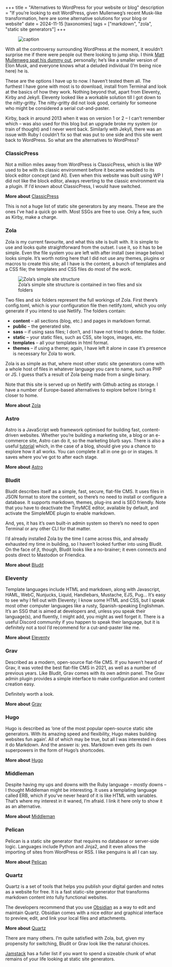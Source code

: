 
+++
title = "Alternatives to WordPress for your website or blog"
description = "If you’re looking to exit WordPress, given Mullenweg’s recent Musk-like transformation, here are some alternative solutions for your blog or website"
date = 2024-11-15
[taxonomies]
tags = ["markdown", "zola", "static site generators"]
+++


<figure>
        <img src="wp-spitting-dummy-bw.png" srcset="wp-spitting-dummy-bw.png 1024w, wp-spitting-dummy-bw.avif 1024w, wp-spitting-dummy-bw.heic 1024w, wp-spitting-dummy-bw.webp 1024w" alt="caption" />
</figure>

With all the controversy surrounding WordPress at the moment, it wouldn’t surprise me if there were people out there looking to jump ship. I think [Matt Mullenweg spat his dummy out](https://www.theverge.com/2024/10/4/24262232/matt-mullenweg-wordpress-org-wp-engine), personally; he’s like a smaller version of Elon Musk, and everyone knows what a deluded individual (I’m being nice here) he is.

These are the options I have up to now. I haven’t tested them all. The furthest I have gone with most is to download, install from Terminal and look at the basics of how they work. Nothing beyond that, apart from Eleventy, Kirby and Jekyll. Eleventy looked like a workable solution till I got down to the nitty-gritty. The nitty-gritty did not look good, certainly for someone who might be considered a serial cut-and-paster.

Kirby, back in around 2013 when it was on version 1 or 2 – I can’t remember which – was also used for this blog but an upgrade broke my system (or train of thought) and I never went back. Similarly with Jekyll, there was an issue with Ruby I couldn’t fix so that was put to one side and this site went back to WordPress. So what are the alternatives to WordPress? 

### ClassicPress

Not a million miles away from WordPress is ClassicPress, which is like WP used to be with its classic environment before it became wedded to its block editor concept (and AI). Even when this website was built using WP I did not like the block editor, always reverting to the classic environment via a plugin. If I’d known about ClassicPress, I would have switched.

**More about** [ClassicPress](https://www.classicpress.net/get-classicpress/)

This is not a huge list of static site generators by any means. These are the ones I’ve had a quick go with. Most SSGs are free to use. Only a few, such as Kirby, make a charge.

### Zola

Zola is my current favourite, and what this site is built with. It is simple to use and looks quite straightforward from the outset. I use it, so it has to be simple. Even the file system you are left with after install (see image below) looks simple. It’s worth noting here that I did not use any themes, plugins or macros to create this site; all I have is the content, a bunch of templates and a CSS file; the templates and CSS files do most of the work.

<figure>
        <img src="screenshot-zola-1024.png" srcset="screenshot-zola-1024.png 1024w, screenshot-zola-1024.avif 1024w, screenshot-zola-1024.heic 1024w, screenshot-zola-1024.webp 1024w" alt="Zola’s simple site structure" />
        <figcaption>Zola’s simple site structure is contained in two files and six folders</figcaption>
</figure>

Two files and six folders represent the full workings of Zola. First there’s config.toml, which is your configuration file then netlify.toml, which you only generate if you intend to use Netlify. The folders contain:

- **content** – all sections (blog, etc.) and pages in markdown format.
- **public** – the generated site.
- **sass** – if using sass files; I don’t, and I have not tried to delete the folder.
- **static** – your static files, such as CSS, site logos, images, etc.
- **templates** – all your templates in html format. 
- **themes** – if using a theme; again, I have left it alone in case it’s presence is necessary for Zola to work.

Zola is as simple as that, where most other static site generators come with a whole host of files in whatever language you care to name, such as PHP or JS. I guess that’s a result of Zola being made from a single binary.

Note that this site is served up on Netlify with Github acting as storage. I have a number of Europe-based alternatives to explore before I bring it closer to home.  

**More about** [Zola](https://getzola.org)

### Astro 

Astro is a JavaScript web framework optimised for building fast, content-driven websites. Whether you’re building a marketing site, a blog or an e-commerce site, Astro can do it, so the marketing blurb says. There is also a useful [tutorial](https://docs.astro.build/en/tutorial/0-introduction/) which, in the case of a blog, should give you a chance to explore how it all works. You can complete it all in one go or in stages. It saves where you’ve got to after each stage.

**More about** [Astro](https://astro.build)

### Bludit

Bludit describes itself as a simple, fast, secure, flat-file CMS. It uses files in JSON format to store the content, so there’s no need to install or configure a database. It supports markdown, themes, plug-ins and is SEO friendly. Note that you have to deactivate the TinyMCE editor, available by default, and activate the SimpleMDE plugin to enable markdown. 

And, yes, it has it’s own built-in admin system so there’s no need to open Terminal or any other CLI for that matter.

I’d already installed Zola by the time I came across this, and already exhausted my time in building, so I haven’t looked further into using Bludit. On the face of jt, though, Bludit looks like a no-brainer; it even connects and posts direct to Mastodon or Friendica.

**More about** [Bludit](https://docs.bludit.com/en/getting-started/installation-guide)

### Eleventy

Template languages include HTML and markdown, along with Javascript, HAML, WebC, Nunjucks, Liquid, Handlebars, Mustache, EJS, Pug… It’s easy to see why I fell out with Eleventy; I know some HTML and CSS, but I speak most other computer languages like a rusty, Spanish-speaking Englishman. It’s an SSG that is aimed at developers and, unless you speak their language(s), and fluently, I might add, you might as well forget it. There is a useful Discord community if you happen to speak their language, but it is definitely not a tool I’d recommend for a cut-and-paster like me.

**More about** [Eleventy](https://www.11ty.dev)

### Grav

Described as a modern, open-source flat-file CMS. If you haven’t heard of Grav, it was voted the best flat-file CMS in 2021, as well as a number of previous years.  Like Bludit, Grav comes with its own admin panel. The Grav admin plugin provides a simple interface to make configuration and content creation easy.

Definitely worth a look.

**More about** [Grav](https://getgrav.org/downloads)

### Hugo

Hugo is described as ‘one of the most popular open-source static site generators. With its amazing speed and flexibility, Hugo makes building websites fun again’. All of which may be true, but all I was interested in does it do Markdown. And the answer is: yes. Markdown even gets its own superpowers in the form of Hugo’s shortcodes.

**More about** [Hugo](https://gohugo.io)

### Middleman

Despite having my ups and downs with the Ruby language – mostly downs – I thought Middleman might be interesting. It uses a templating language called ERB, which if you’ve never heard of it is like HTML with variables. That’s where my interest in it waned, I’m afraid. I link it here only to show it as an alternative.

**More about** [Middleman](https://middlemanapp.com/basics/install/)

### Pelican

Pelican is a static site generator that requires no database or server-side logic. Languages include Python and Jinja2, and it even allows the importing of sites from WordPress or RSS. I like penguins is all I can say.

**More about** [Pelican](https://getpelican.com)

### Quartz

Quartz is a set of tools that helps you publish your digital garden and notes as a website for free. It is a fast static-site generator that transforms markdown content into fully functional websites.

The developers recommend that you use [Obsidian](https://obsidian.md/) as a way to edit and maintain Quartz. Obsidian comes with a nice editor and graphical interface to preview, edit, and link your local files and attachments.

**More about** [Quartz](https://github.com/jackyzha0/quartz)

There are many others. I’m quite satisfied with Zola, but, given my propensity for switching, Bludit or Grav look like the natural choices.

[Jamstack](https://jamstack.org/generators/) has a fuller list if you want to spend a sizeable chunk of what remains of your life looking at static site generators.  
